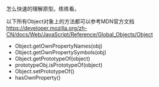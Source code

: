 怎么快速的理解原型。练练看。

以下所有Object对象上的方法都可以参考MDN官方文档
https://developer.mozilla.org/zh-CN/docs/Web/JavaScript/Reference/Global_Objects/Object

- Object.getOwnPropertyNames(obj)
- Object.getOwnPropertySymbols(obj)
- Object.getPrototypeOf(object)
- prototypeObj.isPrototypeOf(object)
- Object.setPrototypeOf()
- hasOwnProperty()

